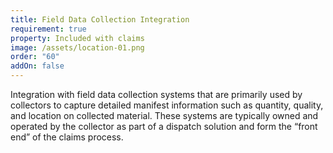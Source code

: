 ```yaml
---
title: Field Data Collection Integration
requirement: true
property: Included with claims
image: /assets/location-01.png
order: "60"
addOn: false
---
```

Integration with field data collection systems that are primarily used by collectors to capture detailed manifest information such as quantity, quality, and location on collected material. These systems are typically owned and operated by the collector as part of a dispatch solution and form the “front end” of the claims process.